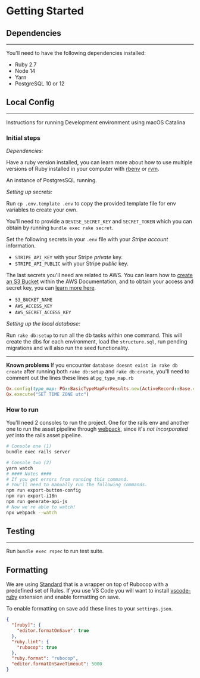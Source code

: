 # Getting Started

## Dependencies

---

You'll need to have the following dependencies installed:

* Ruby 2.7
* Node 14
* Yarn
* PostgreSQL 10 or 12

## Local Config

---

Instructions for running Development environment using macOS Catalina

### Initial steps

_Dependencies:_

Have a ruby version installed, you can learn more about how to use multiple
versions of Ruby installed in your computer with
[rbenv](https://github.com/rbenv/rbenv) or [rvm](https://rvm.io).

An instance of PostgresSQL running.

_Setting up secrets:_

Run `cp .env.template .env` to copy the provided template file for env
variables to create your own.

You'll need to provide a `DEVISE_SECRET_KEY` and `SECRET_TOKEN` which you can
obtain by running `bundle exec rake secret`.

Set the following secrets in your `.env` file with your _Stripe account_ information.

* `STRIPE_API_KEY` with your Stripe _private_ key.
* `STRIPE_API_PUBLIC` with your Stripe _public_ key.

The last secrets you'll need are related to AWS. You can learn how
to [create an S3 Bucket](https://docs.aws.amazon.com/AmazonS3/latest/dev/UsingBucket.html)
within the AWS Documentation, and to obtain your access and secret key, you
can [learn more here](https://aws.amazon.com/blogs/security/wheres-my-secret-access-key/).

* `S3_BUCKET_NAME`
* `AWS_ACCESS_KEY`
* `AWS_SECRET_ACCESS_KEY`

_Setting up the local database:_

Run `rake db:setup` to run all the db tasks within one command. This will
create the dbs for each environment, load the `structure.sql`, run
pending migrations and will also run the seed functionality.

---

**Known problems**
If you encounter `database doesnt exist in rake db create` after running
both `rake db:setup` and `rake db:create`, you'll need to comment out
the lines these lines at `pg_type_map.rb`

```ruby
Qx.config(type_map: PG::BasicTypeMapForResults.new(ActiveRecord::Base.connection.raw_connection))
Qx.execute("SET TIME ZONE utc")
```

### How to run

You'll need 2 consoles to run the project. One for the rails env and another
one to run the asset pipeline through [webpack](https://webpack.js.org),
since it's _not incorporated yet_ into the rails asset pipeline.

```bash
# Console one (1)
bundle exec rails server
```

```bash
# Console two (2)
yarn watch
# #### Notes ####
# If you get errors from running this command.
# You'll need to manually run the following commands.
npm run export-button-config
npm run export-i18n
npm run generate-api-js
# Now we're able to watch!
npx webpack --watch
```

## Testing

---

Run `bundle exec rspec` to run test suite.

## Formatting

We are using [Standard](https://github.com/testdouble/standard) that is a
wrapper on top of Rubocop with a predefined set of Rules. If you use VS Code
you will want to install
[vscode-ruby](https://marketplace.visualstudio.com/items?itemName=rebornix.Ruby)
extension and enable formatting on save.

To enable formatting on save add these lines to your `settings.json`.

```json
{
  "[ruby]": {
    "editor.formatOnSave": true
  },
  "ruby.lint": {
    "rubocop": true
  },
  "ruby.format": "rubocop",
  "editor.formatOnSaveTimeout": 5000
}
```

